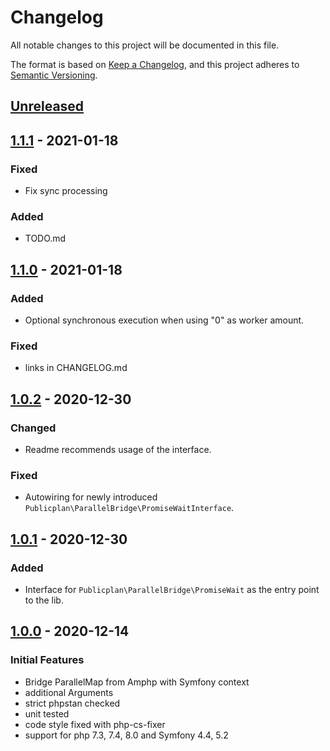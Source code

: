 # Changelog

All notable changes to this project will be documented in this file.

The format is based on [Keep a Changelog](https://keepachangelog.com/en/1.0.0/),
and this project adheres to [Semantic Versioning](https://semver.org/spec/v2.0.0.html).

## [Unreleased]

## [1.1.1] - 2021-01-18

### Fixed
- Fix sync processing

### Added
- TODO.md

## [1.1.0] - 2021-01-18

### Added
- Optional synchronous execution when using "0" as worker amount.

### Fixed
- links in CHANGELOG.md

## [1.0.2] - 2020-12-30

### Changed

- Readme recommends usage of the interface.

### Fixed

- Autowiring for newly introduced `Publicplan\ParallelBridge\PromiseWaitInterface`.

## [1.0.1] - 2020-12-30

### Added

- Interface for `Publicplan\ParallelBridge\PromiseWait` as the entry point to the lib.

## [1.0.0] - 2020-12-14

### Initial Features

- Bridge ParallelMap from Amphp with Symfony context
- additional Arguments
- strict phpstan checked
- unit tested
- code style fixed with php-cs-fixer
- support for php 7.3, 7.4, 8.0 and Symfony 4.4, 5.2

[unreleased]: https://github.com/thled/symfony-parallel-bridge/compare/v1.1.1...HEAD
[1.1.1]: https://github.com/thled/symfony-parallel-bridge/compare/v1.1.0...v1.1.1
[1.1.0]: https://github.com/thled/symfony-parallel-bridge/compare/v1.0.2...v1.1.0
[1.0.2]: https://github.com/thled/symfony-parallel-bridge/compare/v1.0.1...v1.0.2
[1.0.1]: https://github.com/thled/symfony-parallel-bridge/compare/v1.0.0...v1.0.1
[1.0.0]: https://github.com/thled/symfony-parallel-bridge/releases/tag/v1.0.0
